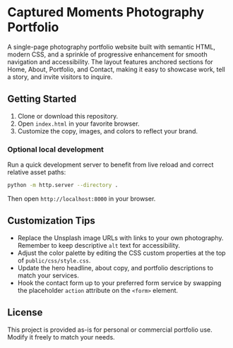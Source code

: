 # Captured Moments Photography Portfolio

A single-page photography portfolio website built with semantic HTML, modern CSS, and a sprinkle of
progressive enhancement for smooth navigation and accessibility. The layout features anchored
sections for Home, About, Portfolio, and Contact, making it easy to showcase work, tell a story, and
invite visitors to inquire.

## Getting Started

1. Clone or download this repository.
2. Open `index.html` in your favorite browser.
3. Customize the copy, images, and colors to reflect your brand.

### Optional local development

Run a quick development server to benefit from live reload and correct relative asset paths:

```bash
python -m http.server --directory .
```

Then open `http://localhost:8000` in your browser.

## Customization Tips

- Replace the Unsplash image URLs with links to your own photography. Remember to keep descriptive
  `alt` text for accessibility.
- Adjust the color palette by editing the CSS custom properties at the top of `public/css/style.css`.
- Update the hero headline, about copy, and portfolio descriptions to match your services.
- Hook the contact form up to your preferred form service by swapping the placeholder `action`
  attribute on the `<form>` element.

## License

This project is provided as-is for personal or commercial portfolio use. Modify it freely to match
your needs.
